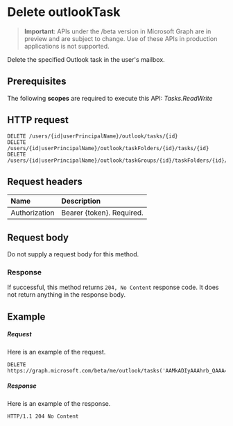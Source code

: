 # Delete outlookTask

> **Important**: APIs under the /beta version in Microsoft Graph are in preview and are subject to change. Use of these APIs in production applications is not supported.

Delete the specified Outlook task in the user's mailbox.
## Prerequisites
The following **scopes** are required to execute this API: _Tasks.ReadWrite_
## HTTP request
<!-- { "blockType": "ignored" } -->
```http
DELETE /users/{id|userPrincipalName}/outlook/tasks/{id}
DELETE /users/{id|userPrincipalName}/outlook/taskFolders/{id}/tasks/{id}
DELETE /users/{id|userPrincipalName}/outlook/taskGroups/{id}/taskFolders/{id}/tasks/{id}

```
## Request headers
| Name       | Description|
|:---------------|:----------|
| Authorization  | Bearer {token}. Required. |


## Request body
Do not supply a request body for this method.


### Response
If successful, this method returns `204, No Content` response code. It does not return anything in the response body.

## Example
##### Request
Here is an example of the request.
<!-- {
  "blockType": "request",
  "name": "delete_outlooktask"
}-->
```http
DELETE https://graph.microsoft.com/beta/me/outlook/tasks('AAMkADIyAAAhrb_QAAA=')
```
##### Response
Here is an example of the response. 
<!-- {
  "blockType": "response",
  "truncated": true
} -->
```http
HTTP/1.1 204 No Content
```

<!-- uuid: 8fcb5dbc-d5aa-4681-8e31-b001d5168d79
2015-10-25 14:57:30 UTC -->
<!-- {
  "type": "#page.annotation",
  "description": "Delete outlookTask",
  "keywords": "",
  "section": "documentation",
  "tocPath": ""
}-->